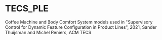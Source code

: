 # TECS_PLE

Coffee Machine and Body Comfort System models used in "Supervisory Control for Dynamic Feature Configuration in Product Lines", 2021, Sander Thuijsman and Michel Reniers, ACM TECS
